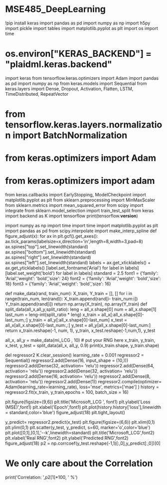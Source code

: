 # MSE485_DeepLearning

!pip install keras
import pandas as pd
import numpy as np
import h5py
import pickle
import tables
import matplotlib.pyplot as plt
import os 
import time
# os.environ["KERAS_BACKEND"] = "plaidml.keras.backend"
import keras
from tensorflow.keras.optimizers import Adam
import pandas as pd
import numpy as np
from keras.models import Sequential
from keras.layers import Dense, Dropout, Activation, Flatten, LSTM, TimeDistributed, RepeatVector
# from tensorflow.keras.layers.normalization import BatchNormalization
# from keras.optimizers import Adam
# from keras.optimizers import adam
from keras.callbacks import EarlyStopping, ModelCheckpoint
import matplotlib.pyplot as plt
from sklearn.preprocessing import MinMaxScaler
from sklearn.metrics import mean_squared_error
from scipy import integrate
from sklearn.model_selection import train_test_split
from keras import backend as K 
import tensorflow
print(tensorflow.__version__)

import numpy as np 
import time 
import time
import matplotlib.pyplot as plt
import pandas as pd
from scipy.interpolate import make_interp_spline
def figure_adjust(x):
  for ax in plt.gcf().get_axes():
    ax.tick_params(labelsize=x,direction='in',length=8,width=3,pad=8)
    ax.spines["top"].set_linewidth(standard)
    ax.spines["bottom"].set_linewidth(standard)
    ax.spines["right"].set_linewidth(standard)
    ax.spines["left"].set_linewidth(standard)
    labels = ax.get_xticklabels() + ax.get_yticklabels()
    [label.set_fontname('Arial') for label in labels]
    [label.set_weight('bold') for label in labels]
standard = 2.5
font1 = {'family': 'Arial','weight': 'bold','size': 24}
font2 = {'family': 'Arial','weight': 'bold','size': 18}
font3 = {'family': 'Arial','weight': 'bold','size': 16}

def make_data(rand, train_num): 
  X_train, Y_train = [], []
  for i in range(train_num, len(rand)):
    X_train.append(rand[i- train_num:i])
    Y_train.append(rand[i])
  return np.array(X_train), np.array(Y_train)
def split_data(all_x,all_y,split_ratio):
    leng = all_x.shape[0]
    num = all_x.shape[1]
    last_num = leng-int(split_ratio * leng)
    x_train = all_x[:all_x.shape[0]-last_num,:]
    y_train = all_y[:all_x.shape[0]-last_num]
    x_test  = all_x[all_x.shape[0]-last_num:,:]
    y_test  = all_y[all_x.shape[0]-last_num:]
    return x_train.reshape(-1, num, 1), y_train, x_test.reshape(-1,num,1), y_test 
    
all_x, all_y = make_data(mi_LCG , 10) # put your RNG here
x_train, y_train, x_test, y_test = split_data(all_x, all_y, 0.9)
print(x_train.shape, y_train.shape)

del regressor2 
K.clear_session()
learning_rate = 0.001
regressor2 = Sequential() 
regressor2.add(Dense(16, input_shape = (10,)))
regressor2.add(Dense(32, activation= 'relu'))
regressor2.add(Dense(64, activation= 'relu'))
regressor2.add(Dense(32, activation= 'relu'))
regressor2.add(Dense(16, activation= 'relu'))
regressor2.add(Dense(8, activation= 'relu'))
regressor2.add(Dense(1))
regressor2.compile(optimizer= Adam(learning_rate=learning_rate), 
                   loss='mse', metrics=['mae']  )
history = regressor2.fit(x_train, y_train,epochs = 100, 
                         batch_size = 16)
                         
plt.figure(figsize=(9,6))
plt.title('Microsoft_LCG ', font1)
plt.ylabel('Loss (MSE)',font1)
plt.xlabel('Epoch',font1)
plt.plot(history.history['loss'],linewidth = standard,color='blue')
figure_adjust(18)
plt.tight_layout()

y_predict= regressor2.predict(x_test)
plt.figure(figsize=(6,6))
plt.xlim(0,1)
plt.ylim(0,1)
plt.scatter(y_test, y_predict, s=60, marker='o',color='blue')
plt.plot([0,1],[0,1],'--k',linewidth=standard)
plt.title('Microsoft_LCG',font2)
plt.xlabel('Real RNG',font2)
plt.ylabel('Predicted RNG',font2)
figure_adjust(18)
p2 = np.corrcoef(y_test.reshape(-1,1)[:,0],y_predict[:,0])[0]


# We only care about the Correlation
print('Correlation: ',p2[1]*100, ' %')
